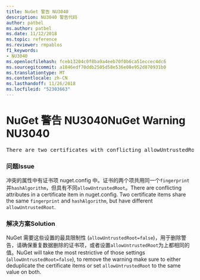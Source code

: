```yaml
---
title: NuGet 警告 NU3040
description: NU3040 警告代码
author: patbel
ms.author: patbel
ms.date: 11/12/2018
ms.topic: reference
ms.reviewer: rmpablos
f1_keywords:
- NU3040
ms.openlocfilehash: fceb13204c0f8ba9a4eeb70f0b6ca51eccec4dc6
ms.sourcegitcommit: a1846edf70ddb2505d58e536e08e952d870931b0
ms.translationtype: MT
ms.contentlocale: zh-CN
ms.lasthandoff: 11/26/2018
ms.locfileid: "52303663"
---
```

# <a name="nuget-warning-nu3040"></a><span data-ttu-id="e4e44-103">NuGet 警告 NU3040</span><span class="sxs-lookup"><span data-stu-id="e4e44-103">NuGet Warning NU3040</span></span>

<pre>There are two certificates with conflicting allowUntrustedRoot attributes in the computed settings. The allowUntrustedRoot attribute is going to be set to false. Certificate: SHA256-3F9001EA83C560D712C24CF213C3D312CB3BFF51EE89435D3430BD06B5D0EECE</pre>

### <a name="issue"></a><span data-ttu-id="e4e44-104">问题</span><span class="sxs-lookup"><span data-stu-id="e4e44-104">Issue</span></span>

<span data-ttu-id="e4e44-105">冲突的属性中有证书项 nuget.config 中。证书的两个项共用同一个`fingerprint`并`hashAlgorithm`，但具有不同`allowUntrustedRoot`。</span><span class="sxs-lookup"><span data-stu-id="e4e44-105">There are conflicting attributes in a certificate item in nuget.config. Two certificate items share the same `fingerprint` and `hashAlgorithm`, but have different `allowUntrustedRoot`.</span></span>

### <a name="solution"></a><span data-ttu-id="e4e44-106">解决方案</span><span class="sxs-lookup"><span data-stu-id="e4e44-106">Solution</span></span>

<span data-ttu-id="e4e44-107">NuGet 需要这些设置的最具限制性 (`allowUntrustedRoot=false`)，用于删除警告，请确保重复数据删除的证书项，或者设置`allowUntrustedRoot`为上都相同的值。</span><span class="sxs-lookup"><span data-stu-id="e4e44-107">NuGet will take the most restrictive of those settings (`allowUntrustedRoot=false`), to remove the warning make sure to either deduplicate the certificate items or set `allowUntrustedRoot` to the same value on both.</span></span>